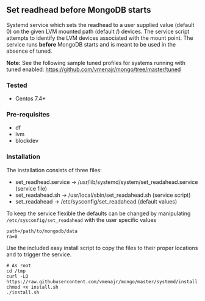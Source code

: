 ## Set readhead before MongoDB starts

Systemd service which sets the readhead to a user supplied value (default 0) on the given LVM mounted path (default /) devices.  The service script attempts to identify the LVM devices associated with the mount point.  The service runs **before** MongoDB starts and is meant to be used in the absence of tuned.

**Note:** See the following sample tuned profiles for systems running with tuned enabled: https://github.com/vmenajr/mongo/tree/master/tuned

### Tested
* Centos 7.4+

### Pre-requisites
* df
* lvm
* blockdev

### Installation

The installation consists of three files:
* set_readhead.service -> /usr/lib/systemd/system/set_readahead.service (service file)
* set_readahead.sh -> /usr/local/sbin/set_readahead.sh (service script)
* set_readahead -> /etc/sysconfig/set_readahead (default values)

To keep the service flexible the defaults can be changed by manipulating `/etc/sysconfig/set_readahead` with the user specific values
```
path=/path/to/mongodb/data
ra=0
```

Use the included easy install script to copy the files to their proper locations and to trigger the service.
```
# As root
cd /tmp
curl -LO https://raw.githubusercontent.com/vmenajr/mongo/master/systemd/install.sh
chmod +x install.sh
./install.sh
```

